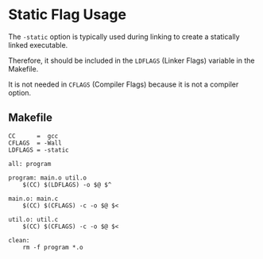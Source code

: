 # Static Flag Usage

The `-static` option is typically used during linking to create a statically linked executable.

Therefore, it should be included in the `LDFLAGS` (Linker Flags) variable in the Makefile.

It is not needed in `CFLAGS` (Compiler Flags) because it is not a compiler option.

## Makefile

```make
CC      =  gcc
CFLAGS  = -Wall
LDFLAGS = -static

all: program

program: main.o util.o
    $(CC) $(LDFLAGS) -o $@ $^

main.o: main.c
    $(CC) $(CFLAGS) -c -o $@ $<

util.o: util.c
    $(CC) $(CFLAGS) -c -o $@ $<

clean:
    rm -f program *.o
```
